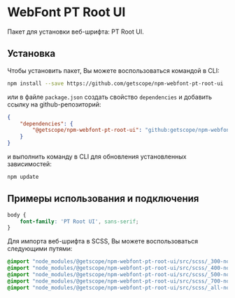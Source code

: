 # WebFont PT Root UI

Пакет для установки веб-шрифта: PT Root UI.

## Установка

Чтобы установить пакет, Вы можете воспользоваться командой в CLI:

```bash 
npm install --save https://github.com/getscope/npm-webfont-pt-root-ui
```

или в файле `package.json` создать свойство `dependencies` и добавить ссылку на github-репозиторий:

```json 
{
    "dependencies": {
        "@getscope/npm-webfont-pt-root-ui": "github:getscope/npm-webfont-pt-root-ui"
    }
}
```

и выполнить команду в CLI для обновления установленных зависимостей:

```bash 
npm update
```

## Примеры использования и подключения

```css 
body {
    font-family: 'PT Root UI', sans-serif;
}
```

Для импорта веб-шрифта в SCSS, Вы можете воспользоваться следующими путями:

```scss 
@import "node_modules/@getscope/npm-webfont-pt-root-ui/src/scss/_300-normal.scss";
@import "node_modules/@getscope/npm-webfont-pt-root-ui/src/scss/_400-normal.scss";
@import "node_modules/@getscope/npm-webfont-pt-root-ui/src/scss/_500-normal.scss";
@import "node_modules/@getscope/npm-webfont-pt-root-ui/src/scss/_700-normal.scss";
@import "node_modules/@getscope/npm-webfont-pt-root-ui/src/scss/_all-normal.scss";
```
